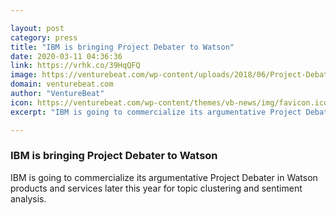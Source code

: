 ```yaml
---

layout: post
category: press
title: "IBM is bringing Project Debater to Watson"
date: 2020-03-11 04:36:36
link: https://vrhk.co/39HqQFQ
image: https://venturebeat.com/wp-content/uploads/2018/06/Project-Debater-with-human-professional.jpg?w=1200&strip=all
domain: venturebeat.com
author: "VentureBeat"
icon: https://venturebeat.com/wp-content/themes/vb-news/img/favicon.ico
excerpt: "IBM is going to commercialize its argumentative Project Debater in Watson products and services later this year for topic clustering and sentiment analysis."

---
```


### IBM is bringing Project Debater to Watson

IBM is going to commercialize its argumentative Project Debater in Watson products and services later this year for topic clustering and sentiment analysis.